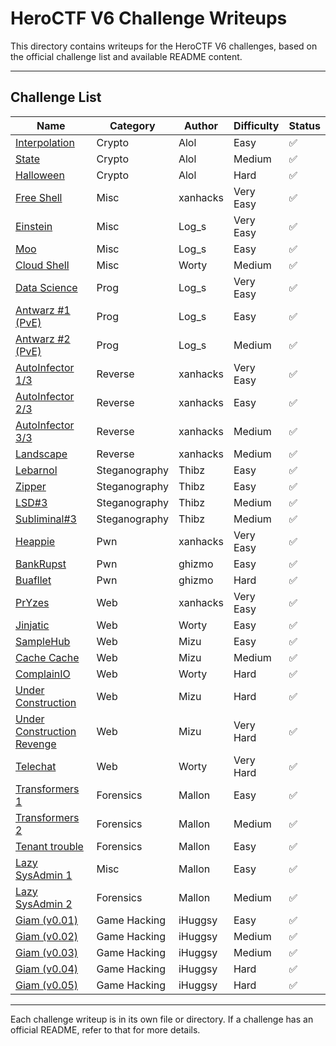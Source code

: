 # HeroCTF V6 Challenge Writeups

This directory contains writeups for the HeroCTF V6 challenges, based on the official challenge list and available README content.

---

## Challenge List

| Name | Category | Author | Difficulty | Status |
| ---- | -------- | ------ | ---------- | ------ |
| [Interpolation](../Crypto/Interpolation/README.md) | Crypto | Alol | Easy | ✅ |
| [State](../Crypto/State/) | Crypto | Alol | Medium | ✅ |
| [Halloween](../Crypto/Halloween/README.md) | Crypto | Alol | Hard | ✅ |
| [Free Shell](../Misc/Free_Shell/) | Misc | xanhacks | Very Easy | ✅ |
| [Einstein](../Misc/Einstein/) | Misc | Log_s | Very Easy | ✅ |
| [Moo](../Misc/Moo/) | Misc | Log_s | Easy | ✅ |
| [Cloud Shell](../Misc/Cloud_Shell/) | Misc | Worty | Medium | ✅ |
| [Data Science](../Prog/data-science/) | Prog | Log_s | Very Easy | ✅ |
| [Antwarz #1 (PvE)](../Prog/antwarz1/) | Prog | Log_s | Easy | ✅ |
| [Antwarz #2 (PvE)](../Prog/antwarz2/) | Prog | Log_s | Medium | ✅ |
| [AutoInfector 1/3](../Reverse/AutoInfector_1/) | Reverse | xanhacks | Very Easy | ✅ |
| [AutoInfector 2/3](../Reverse/AutoInfector_2/) | Reverse | xanhacks | Easy | ✅ |
| [AutoInfector 3/3](../Reverse/AutoInfector_3/) | Reverse | xanhacks | Medium | ✅ |
| [Landscape](../Reverse/Landscape/) | Reverse | xanhacks | Medium | ✅ |
| [Lebarnol](../Steganography/Lebarnol) | Steganography | Thibz | Easy | ✅ |
| [Zipper](../Steganography/Zipper/) | Steganography | Thibz | Easy | ✅ |
| [LSD#3](../Steganography/LSD%233) | Steganography | Thibz | Medium | ✅ |
| [Subliminal#3](../Steganography/Subliminal%233) | Steganography | Thibz | Medium | ✅ |
| [Heappie](../Pwn/Heappie/) | Pwn | xanhacks | Very Easy | ✅ |
| [BankRupst](../Pwn/BankRupst) | Pwn | ghizmo | Easy | ✅ |
| [Buafllet](../Pwn/Buafllet) | Pwn | ghizmo | Hard | ✅ |
| [PrYzes](../Web/PrYzes) | Web | xanhacks | Very Easy | ✅ |
| [Jinjatic](../Web/Jinjatic) | Web | Worty | Easy | ✅ |
| [SampleHub](../Web/SampleHub) | Web | Mizu | Easy | ✅ |
| [Cache Cache](../Web/CacheCache) | Web | Mizu | Medium | ✅ |
| [ComplainIO](../Web/ComplainIO) | Web | Worty | Hard | ✅ |
| [Under Construction](../Web/UnderConstruction) | Web | Mizu | Hard | ✅ |
| [Under Construction Revenge](../Web/UnderConstruction_Revenge) | Web | Mizu | Very Hard | ✅ |
| [Telechat](../Web/Telechat) | Web | Worty | Very Hard | ✅ |
| [Transformers 1](../Forensics/Transformers_1) | Forensics | Mallon | Easy | ✅ |
| [Transformers 2](../Forensics/Transformers_2) | Forensics | Mallon | Medium | ✅ |
| [Tenant trouble](../Forensics/Tenant_trouble) | Forensics | Mallon | Easy | ✅ |
| [Lazy SysAdmin 1](../Misc/LazySysAdmin_1) | Misc | Mallon | Easy | ✅ |
| [Lazy SysAdmin 2](../Forensics/LazySysAdmin2) | Forensics | Mallon | Medium | ✅ |
| [Giam (v0.01)](../GameHacking/v001) | Game Hacking | iHuggsy | Easy | ✅ |
| [Giam (v0.02)](../GameHacking/v002) | Game Hacking | iHuggsy | Medium | ✅ |
| [Giam (v0.03)](../GameHacking/v003) | Game Hacking | iHuggsy | Medium | ✅ |
| [Giam (v0.04)](../GameHacking/v004) | Game Hacking | iHuggsy | Hard | ✅ |
| [Giam (v0.05)](../GameHacking/v005) | Game Hacking | iHuggsy | Hard | ✅ |

---

Each challenge writeup is in its own file or directory. If a challenge has an official README, refer to that for more details.
